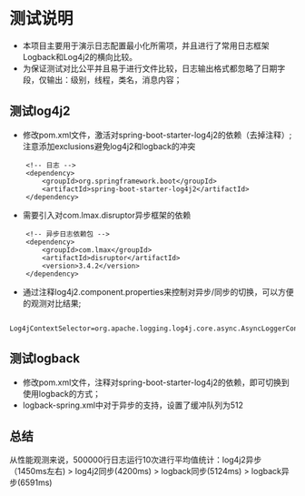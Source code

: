 # 测试说明
- 本项目主要用于演示日志配置最小化所需项，并且进行了常用日志框架Logback和Log4j2的横向比较。
- 为保证测试对比公平并且易于进行文件比较，日志输出格式都忽略了日期字段，仅输出：级别，线程，类名，消息内容；

## 测试log4j2
- 修改pom.xml文件，激活对spring-boot-starter-log4j2的依赖（去掉注释）; 注意添加exclusions避免log4j2和logback的冲突

```
	<!-- 日志 -->
	<dependency>
		<groupId>org.springframework.boot</groupId>
		<artifactId>spring-boot-starter-log4j2</artifactId>
	</dependency>
```
- 需要引入对com.lmax.disruptor异步框架的依赖
```
	<!-- 异步日志依赖包 -->
	<dependency>
		<groupId>com.lmax</groupId>
		<artifactId>disruptor</artifactId>
		<version>3.4.2</version>
	</dependency>
```

- 通过注释log4j2.component.properties来控制对异步/同步的切换，可以方便的观测对比结果;
```
	Log4jContextSelector=org.apache.logging.log4j.core.async.AsyncLoggerContextSelector
```

## 测试logback
- 修改pom.xml文件，注释对spring-boot-starter-log4j2的依赖，即可切换到使用logback的方式；
- logback-spring.xml中对于异步的支持，设置了缓冲队列为512


## 总结
从性能观测来说，500000行日志运行10次进行平均值统计：log4j2异步（1450ms左右) > log4j2同步(4200ms) > logback同步(5124ms) > logback异步(6591ms)